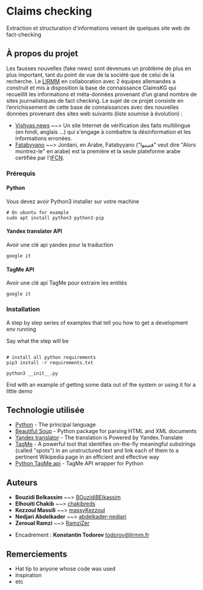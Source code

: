 # Claims checking

Extraction et structuration d'informations venant de quelques site web de fact-checking

## À propos du projet

Les fausses nouvelles (fake news) sont devenues un problème de plus en plus important, tant du point de vue de la société que de celui de la recherche. Le [LIRMM](http://www.lirmm.fr/ "Laboratoire d’Informatique, de Robotique et de Microélectronique de Montpellier") en collaboration avec 2 équipes allemandes a construit et mis à disposition la base de connaissance ClaimsKG qui recueillit les informations et méta-données provenant d’un grand nombre de sites journalistiques de fact checking. Le sujet de ce projet consiste en l’enrichissement de cette base de connaissances avec des nouvelles données provenant des sites web suivants (liste soumise à évolution) :

- [Vishvas.news](https://www.vishvasnews.com/english/) ~~> Un site Internet de vérification des faits multilingue (en hindi, anglais ...) qui s'engage à combattre la désinformation et les informations erronées.
- [Fatabyyano](https://fatabyyano.net/) ~~> Jordani, en Arabe, Fatabyyano ("فتبينوا" veut dire "Alors montrez-le" en arabe) est la première et la seule plateforme arabe certifiée par l'[IFCN](https://ifcncodeofprinciples.poynter.org/).

### Prérequis

#### Python

Vous devez avoir Python3 installer sur votre machine

```
# On ubuntu for example
sudo apt install python3 python3-pip

```

#### Yandex translator API

Avoir une clé api yandex pour la traduction

```
google it
```

#### TagMe API

Avoir une clé api TagMe pour extraire les entités

```
google it
```

### Installation

A step by step series of examples that tell you how to get a development env running

Say what the step will be

```

# install all python requirements
pip3 install -r requirements.txt

python3 __init__.py

```

End with an example of getting some data out of the system or using it for a little demo

## Technologie utilisée

- [Python](https://www.python.org/) - The principal language
- [Beautiful Soup](https://fr.wikipedia.org/wiki/Beautiful_Soup) - Python package for parsing HTML and XML documents
- [Yandex translator](http://translate.yandex.com/) - The translation is Powered by Yandex.Translate
- [TagMe](https://sobigdata.d4science.org/web/tagme/tagme-help) - A powerful tool that identifies on-the-fly meaningful substrings (called "spots") in an unstructured text and link each of them to a pertinent Wikipedia page in an efficient and effective way
- [Python TagMe api](https://github.com/marcocor/tagme-python) - TagMe API wrapper for Python

## Auteurs

- **Bouzidi Belkassim** ~~> [BOuzidiBElkassim](https://github.com/BOuzidiBElkassim)
- **Elhouiti Chakib** ~~> [chakibreds](https://github.com/chakibreds/)
- **Kezzoul Massili** ~~> [massyKezzoul](https://github.com/massykezzoul)
- **Nedjari Abdelkader** ~~> [abdelkader-nedjari](https://github.com/nedjariabdelkader)
- **Zeroual Ramzi** ~~> [RamziZer](https://github.com/RamziZer)

* Encadrement : **Konstantin Todorov** ​[todorov@lirmm.fr​](mailto:todorov@lirmm.fr​)

## Remerciements

- Hat tip to anyone whose code was used
- Inspiration
- etc
